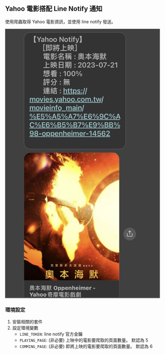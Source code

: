 ## Yahoo 電影搭配 Line Notify 通知

使用爬蟲取得 Yahoo 電影資訊，並使用 line notify 發送。

![成果範例](/image/img1.jpeg)

### 環境設定
1. 安裝相關的套件
2. 設定環境變數
    * `LINE_TOKEN`: line notify 官方金鑰
    * `PLAYING_PAGE`: (非必要) 上映中的電影要爬取的頁面數量。 默認為 5
    * `COMMING_PAGE`: (非必要) 即將上映的電影要爬取的頁面數量。 默認為 6
